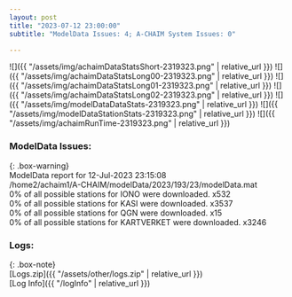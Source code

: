 ```yaml
---
layout: post
title: "2023-07-12 23:00:00"
subtitle: "ModelData Issues: 4; A-CHAIM System Issues: 0"

---
```


![]({{ "/assets/img/achaimDataStatsShort-2319323.png" | relative_url }})
![]({{ "/assets/img/achaimDataStatsLong00-2319323.png" | relative_url }})
![]({{ "/assets/img/achaimDataStatsLong01-2319323.png" | relative_url }})
![]({{ "/assets/img/achaimDataStatsLong02-2319323.png" | relative_url }})
![]({{ "/assets/img/modelDataDataStats-2319323.png" | relative_url }})
![]({{ "/assets/img/modelDataStationStats-2319323.png" | relative_url }})
![]({{ "/assets/img/achaimRunTime-2319323.png" | relative_url }})


### ModelData Issues:  
  
{: .box-warning}  
 ModelData report for 12-Jul-2023 23:15:08   
 /home2/achaim1/A-CHAIM/modelData/2023/193/23/modelData.mat   
 0% of all possible stations for IONO were downloaded. x532   
 0% of all possible stations for KASI were downloaded. x3537   
 0% of all possible stations for QGN were downloaded. x15   
 0% of all possible stations for KARTVERKET were downloaded. x3246   
  


### Logs:  
  
{: .box-note}  
[Logs.zip]({{ "/assets/other/logs.zip" | relative_url }})  
[Log Info]({{ "/logInfo" | relative_url }})  
